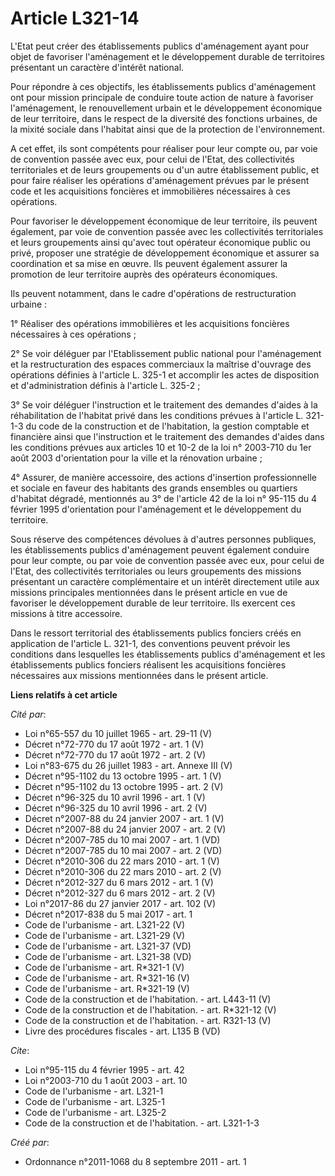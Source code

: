 # Article L321-14

L'Etat peut créer des établissements publics d'aménagement ayant pour objet de favoriser l'aménagement et le développement
durable de territoires présentant un caractère d'intérêt national. 

Pour répondre à ces objectifs, les établissements publics d'aménagement ont pour mission principale de conduire toute action
de nature à favoriser l'aménagement, le renouvellement urbain et le développement économique de leur territoire, dans le
respect de la diversité des fonctions urbaines, de la mixité sociale dans l'habitat ainsi que de la protection de
l'environnement. 

A cet effet, ils sont compétents pour réaliser pour leur compte ou, par voie de convention passée avec eux, pour celui de
l'Etat, des collectivités territoriales et de leurs groupements ou d'un autre établissement public, et pour faire réaliser
les opérations d'aménagement prévues par le présent code et les acquisitions foncières et immobilières nécessaires à ces
opérations. 

Pour favoriser le développement économique de leur territoire, ils peuvent également, par voie de convention passée avec les
collectivités territoriales et leurs groupements ainsi qu'avec tout opérateur économique public ou privé, proposer une
stratégie de développement économique et assurer sa coordination et sa mise en œuvre. Ils peuvent également assurer la
promotion de leur territoire auprès des opérateurs économiques. 

Ils peuvent notamment, dans le cadre d'opérations de restructuration urbaine : 

1° Réaliser des opérations immobilières et les acquisitions foncières nécessaires à ces opérations ; 

2° Se voir déléguer par l'Etablissement public national pour l'aménagement et la restructuration des espaces commerciaux la
maîtrise d'ouvrage des opérations définies à l'article L. 325-1 et accomplir les actes de disposition et d'administration
définis à l'article L. 325-2 ; 

3° Se voir déléguer l'instruction et le traitement des demandes d'aides à la réhabilitation de l'habitat privé dans les
conditions prévues à l'article L. 321-1-3 du code de la construction et de l'habitation, la gestion comptable et financière
ainsi que l'instruction et le traitement des demandes d'aides dans les conditions prévues aux articles 10 et 10-2 de la loi
n° 2003-710 du 1er août 2003 d'orientation pour la ville et la rénovation urbaine ; 

4° Assurer, de manière accessoire, des actions d'insertion professionnelle et sociale en faveur des habitants des grands
ensembles ou quartiers d'habitat dégradé, mentionnés au 3° de l'article 42 de la loi n° 95-115 du 4 février 1995
d'orientation pour l'aménagement et le développement du territoire. 

Sous réserve des compétences dévolues à d'autres personnes publiques, les établissements publics d'aménagement peuvent
également conduire pour leur compte, ou par voie de convention passée avec eux, pour celui de l'Etat, des collectivités
territoriales ou leurs groupements des missions présentant un caractère complémentaire et un intérêt directement utile aux
missions principales mentionnées dans le présent article en vue de favoriser le développement durable de leur territoire. Ils
exercent ces missions à titre accessoire. 

Dans le ressort territorial des établissements publics fonciers créés en application de l'article L. 321-1, des conventions
peuvent prévoir les conditions dans lesquelles les établissements publics d'aménagement et les établissements publics
fonciers réalisent les acquisitions foncières nécessaires aux missions mentionnées dans le présent article.

**Liens relatifs à cet article**

_Cité par_:

  - Loi n°65-557 du 10 juillet 1965 - art. 29-11 (V)
  - Décret n°72-770 du 17 août 1972 - art. 1 (V)
  - Décret n°72-770 du 17 août 1972 - art. 2 (V)
  - Loi n°83-675 du 26 juillet 1983 - art. Annexe III (V)
  - Décret n°95-1102 du 13 octobre 1995 - art. 1 (V)
  - Décret n°95-1102 du 13 octobre 1995 - art. 2 (V)
  - Décret n°96-325 du 10 avril 1996 - art. 1 (V)
  - Décret n°96-325 du 10 avril 1996 - art. 2 (V)
  - Décret n°2007-88 du 24 janvier 2007 - art. 1 (V)
  - Décret n°2007-88 du 24 janvier 2007 - art. 2 (V)
  - Décret n°2007-785 du 10 mai 2007 - art. 1 (VD)
  - Décret n°2007-785 du 10 mai 2007 - art. 2 (VD)
  - Décret n°2010-306 du 22 mars 2010 - art. 1 (V)
  - Décret n°2010-306 du 22 mars 2010 - art. 2 (V)
  - Décret n°2012-327  du 6 mars 2012 - art. 1 (V)
  - Décret n°2012-327  du 6 mars 2012 - art. 2 (V)
  - Loi n°2017-86 du 27 janvier 2017 - art. 102 (V)
  - Décret n°2017-838 du 5 mai 2017 - art. 1
  - Code de l'urbanisme - art. L321-22 (V)
  - Code de l'urbanisme - art. L321-29 (V)
  - Code de l'urbanisme - art. L321-37 (VD)
  - Code de l'urbanisme - art. L321-38 (VD)
  - Code de l'urbanisme - art. R*321-1 (V)
  - Code de l'urbanisme - art. R*321-16 (V)
  - Code de l'urbanisme - art. R*321-19 (V)
  - Code de la construction et de l'habitation. - art. L443-11 (V)
  - Code de la construction et de l'habitation. - art. R*321-12 (V)
  - Code de la construction et de l'habitation. - art. R321-13 (V)
  - Livre des procédures fiscales - art. L135 B (VD)

_Cite_:

  - Loi n°95-115 du 4 février 1995 - art. 42
  - Loi n°2003-710 du 1 août 2003 - art. 10
  - Code de l'urbanisme - art. L321-1
  - Code de l'urbanisme - art. L325-1
  - Code de l'urbanisme - art. L325-2
  - Code de la construction et de l'habitation. - art. L321-1-3

_Créé par_:

  - Ordonnance n°2011-1068 du 8 septembre 2011 - art. 1
